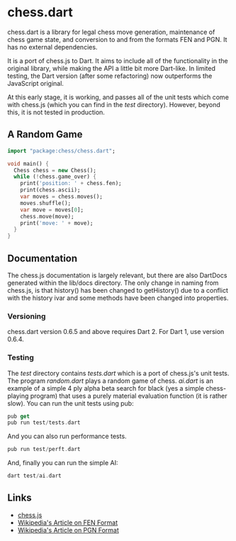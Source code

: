 chess.dart
==========

chess.dart is a library for legal chess move generation, maintenance of chess game state, and conversion to and from the formats FEN and PGN.  It has no external dependencies.

It is a port of chess.js to Dart.  It aims to include all of the functionality in the original library, while making the API a little bit more Dart-like. In limited testing, the Dart version (after some refactoring) now outperforms the JavaScript original. 

At this early stage, it is working, and passes all of the unit tests which come with chess.js (which you can find in the *test* directory). However, beyond this, it is not tested in production.

## A Random Game

```dart
import "package:chess/chess.dart";

void main() {
  Chess chess = new Chess();
  while (!chess.game_over) {
    print('position: ' + chess.fen);
    print(chess.ascii);
    var moves = chess.moves();
    moves.shuffle();
    var move = moves[0];
    chess.move(move);
    print('move: ' + move);
  }
}
```
## Documentation

The chess.js documentation is largely relevant, but there are also DartDocs generated within the lib/docs directory. The only change in naming from chess.js, is that history() has been changed to getHistory() due to a conflict with the history ivar and some methods have been changed into properties.

### Versioning

chess.dart version 0.6.5 and above requires Dart 2. For Dart 1, use version 0.6.4.

### Testing

The *test* directory contains *tests.dart* which is a port of chess.js's unit tests. The program *random.dart* plays a random game of chess. *ai.dart* is an example of a simple 4 ply alpha beta search for black (yes a simple chess-playing program) that uses a purely material evaluation function (it is rather slow). You can run the unit tests using pub:
```dart
pub get
pub run test/tests.dart
```
And you can also run performance tests.
```dart
pub run test/perft.dart
```
And, finally you can run the simple AI:
```dart
dart test/ai.dart
```

## Links
- [chess.js](https://github.com/jhlywa/chess.js)
- [Wikipedia's Article on FEN Format](http://en.wikipedia.org/wiki/Forsyth–Edwards_Notation)
- [Wikipedia's Article on PGN Format](http://en.wikipedia.org/wiki/Portable_Game_Notation)
